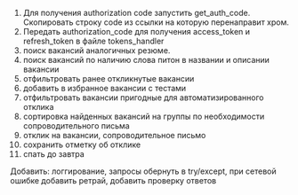 1. Для получения authorization code запустить get_auth_code. 
Скопировать строку code из ссылки на которую перенаправит хром. 
2. Передать authorization_code для получения access_token и refresh_token в файле tokens_handler
3. поиск вакансий аналогичных резюме.
4. поиск вакансий по наличию слова питон в названии и описании вакансии
5. отфильтровать ранее откликнутые вакансии 
6. добавить в избранное вакансии с тестами
7. отфильтровать вакансии пригодные для автоматизированного отклика 
8. сортировка найденных вакансий на группы по необходимости сопроводительного письма
9. отклик на вакансии, сопроводительное письмо
10. сохранить отметку об отклике
11. спать до завтра

Добавить: логгирование, запросы обернуть в try/except, при сетевой ошибке добавить ретрай, 
добавить проверку ответов

